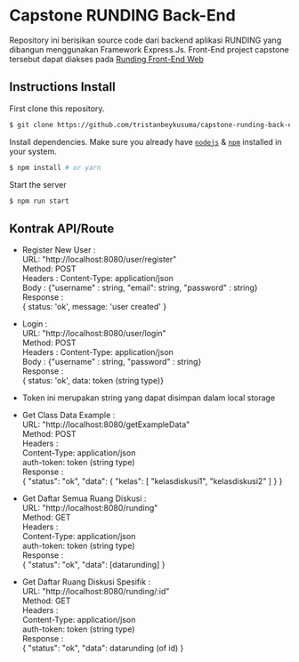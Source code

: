 # Capstone RUNDING Back-End

Repository ini berisikan source code dari backend aplikasi RUNDING yang dibangun menggunakan Framework Express.Js. Front-End project capstone tersebut dapat diakses pada [Runding Front-End Web](https://github.com/Sitouxz/runding-web)

## Instructions Install
First clone this repository.
```bash
$ git clone https://github.com/tristanbeykusuma/capstone-runding-back-end.git
```

Install dependencies. Make sure you already have [`nodejs`](https://nodejs.org/en/) & [`npm`](https://www.npmjs.com/) installed in your system.
```bash
$ npm install # or yarn
```

Start the server
```bash
$ npm run start
```

## Kontrak API/Route

- Register New User : <br />
URL: "http://localhost:8080/user/register" <br />
Method: POST <br />
Headers : Content-Type: application/json <br />
Body : {"username" : string, "email": string, "password" : string} <br />
Response : <br />
{ status: 'ok', message: 'user created' }

- Login : <br />
URL: "http://localhost:8080/user/login" <br />
Method: POST <br />
Headers : Content-Type: application/json <br />
Body : {"username" : string, "password" : string} <br />
Response : <br />
{ status: 'ok', data: token (string type)} 

* Token ini merupakan string yang dapat disimpan dalam local storage <br />

- Get Class Data Example : <br />
URL: "http://localhost:8080/getExampleData" <br />
Method: POST <br />
Headers : <br />
Content-Type: application/json<br />
auth-token: token (string type) <br />
Response : <br />
{   "status": "ok",
    "data": {
        "kelas": [
            "kelasdiskusi1",
            "kelasdiskusi2"
        ]
    }
 }

- Get Daftar Semua Ruang Diskusi : <br />
URL: "http://localhost:8080/runding" <br />
Method: GET <br />
Headers : <br />
Content-Type: application/json<br />
auth-token: token (string type) <br />
Response : <br />
{   "status": "ok",
    "data": [datarunding]
}

- Get Daftar Ruang Diskusi Spesifik : <br />
URL: "http://localhost:8080/runding/:id" <br />
Method: GET <br />
Headers : <br />
Content-Type: application/json<br />
auth-token: token (string type) <br />
Response : <br />
{   "status": "ok",
    "data": datarunding (of id)
}
